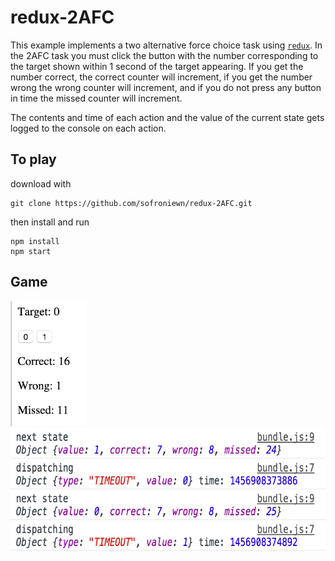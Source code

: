 # redux-2AFC

This example implements a two alternative force choice task using [`redux`](https://github.com/reactjs/redux). In the 2AFC task you must click the button with the number corresponding to the target shown within 1 second of the target appearing. If you get the number correct, the correct counter will increment, if you get the number wrong the wrong counter will increment, and if you do not press any button in time the missed counter will increment.

The contents and time of each action and the value of the current state gets logged to the console on each action.

## To play

download with

```
git clone https://github.com/sofroniewn/redux-2AFC.git
```

then install and run

```
npm install
npm start
```

## Game
<img src="screenshot.png" height="200"><img src="log.png" height="200">
